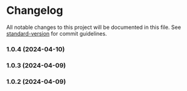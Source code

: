 # Changelog

All notable changes to this project will be documented in this file. See [standard-version](https://github.com/conventional-changelog/standard-version) for commit guidelines.

### 1.0.4 (2024-04-10)

### 1.0.3 (2024-04-09)

### 1.0.2 (2024-04-09)
